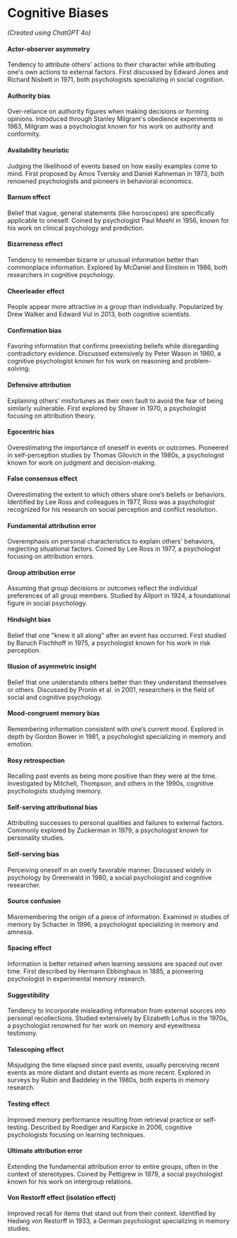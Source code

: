 # Cognitive Biases

_(Created using ChatGPT 4o)_

#### Actor-observer asymmetry  
Tendency to attribute others' actions to their character while attributing one's own actions to external factors. First discussed by Edward Jones and Richard Nisbett in 1971, both psychologists specializing in social cognition.

#### Authority bias  
Over-reliance on authority figures when making decisions or forming opinions. Introduced through Stanley Milgram's obedience experiments in 1963, Milgram was a psychologist known for his work on authority and conformity.

#### Availability heuristic  
Judging the likelihood of events based on how easily examples come to mind. First proposed by Amos Tversky and Daniel Kahneman in 1973, both renowned psychologists and pioneers in behavioral economics.

#### Barnum effect  
Belief that vague, general statements (like horoscopes) are specifically applicable to oneself. Coined by psychologist Paul Meehl in 1956, known for his work on clinical psychology and prediction.

#### Bizarreness effect  
Tendency to remember bizarre or unusual information better than commonplace information. Explored by McDaniel and Einstein in 1986, both researchers in cognitive psychology.

#### Cheerleader effect  
People appear more attractive in a group than individually. Popularized by Drew Walker and Edward Vul in 2013, both cognitive scientists.

#### Confirmation bias  
Favoring information that confirms preexisting beliefs while disregarding contradictory evidence. Discussed extensively by Peter Wason in 1960, a cognitive psychologist known for his work on reasoning and problem-solving.

#### Defensive attribution  
Explaining others' misfortunes as their own fault to avoid the fear of being similarly vulnerable. First explored by Shaver in 1970, a psychologist focusing on attribution theory.

#### Egocentric bias  
Overestimating the importance of oneself in events or outcomes. Pioneered in self-perception studies by Thomas Gilovich in the 1980s, a psychologist known for work on judgment and decision-making.

#### False consensus effect  
Overestimating the extent to which others share one’s beliefs or behaviors. Identified by Lee Ross and colleagues in 1977, Ross was a psychologist recognized for his research on social perception and conflict resolution.

#### Fundamental attribution error  
Overemphasis on personal characteristics to explain others' behaviors, neglecting situational factors. Coined by Lee Ross in 1977, a psychologist focusing on attribution errors.

#### Group attribution error  
Assuming that group decisions or outcomes reflect the individual preferences of all group members. Studied by Allport in 1924, a foundational figure in social psychology.

#### Hindsight bias  
Belief that one "knew it all along" after an event has occurred. First studied by Baruch Fischhoff in 1975, a psychologist known for his work in risk perception.

#### Illusion of asymmetric insight  
Belief that one understands others better than they understand themselves or others. Discussed by Pronin et al. in 2001, researchers in the field of social and cognitive psychology.

#### Mood-congruent memory bias  
Remembering information consistent with one’s current mood. Explored in depth by Gordon Bower in 1981, a psychologist specializing in memory and emotion.

#### Rosy retrospection  
Recalling past events as being more positive than they were at the time. Investigated by Mitchell, Thompson, and others in the 1990s, cognitive psychologists studying memory.

#### Self-serving attributional bias  
Attributing successes to personal qualities and failures to external factors. Commonly explored by Zuckerman in 1979, a psychologist known for personality studies.

#### Self-serving bias  
Perceiving oneself in an overly favorable manner. Discussed widely in psychology by Greenwald in 1980, a social psychologist and cognitive researcher.

#### Source confusion  
Misremembering the origin of a piece of information. Examined in studies of memory by Schacter in 1996, a psychologist specializing in memory and amnesia.

#### Spacing effect  
Information is better retained when learning sessions are spaced out over time. First described by Hermann Ebbinghaus in 1885, a pioneering psychologist in experimental memory research.

#### Suggestibility  
Tendency to incorporate misleading information from external sources into personal recollections. Studied extensively by Elizabeth Loftus in the 1970s, a psychologist renowned for her work on memory and eyewitness testimony.

#### Telescoping effect  
Misjudging the time elapsed since past events, usually perceiving recent events as more distant and distant events as more recent. Explored in surveys by Rubin and Baddeley in the 1980s, both experts in memory research.

#### Testing effect  
Improved memory performance resulting from retrieval practice or self-testing. Described by Roediger and Karpicke in 2006, cognitive psychologists focusing on learning techniques.

#### Ultimate attribution error  
Extending the fundamental attribution error to entire groups, often in the context of stereotypes. Coined by Pettigrew in 1979, a social psychologist known for his work on intergroup relations.

#### Von Restorff effect (isolation effect)  
Improved recall for items that stand out from their context. Identified by Hedwig von Restorff in 1933, a German psychologist specializing in memory studies.
